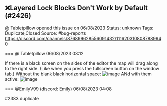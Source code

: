 ## ❌Layered Lock Blocks Don't Work by Default (#2426)
@ Tabletpillow opened this issue on 06/08/2023
Status: unknown
Tags: Duplicate,Closed
Source: #bug-reports https://discord.com/channels/876899628556091432/1116203108087889940


=== @ Tabletpillow 06/08/2023 03:12

If there is a black screen on the sides of the editor the map will drag along to the right side. (Like when you press the fullscreen button on the window tab.) 
Without the blank black horizontal space:
![image](https://cdn.discordapp.com/attachments/1116203108087889940/1116203108234702888/image.png?ex=65e930a7&is=65d6bba7&hm=b1403ee305dbdd4685c417f1986c0e511977f71705c7f5861376894d2537fb55&)
ANd with them active:
![image](https://cdn.discordapp.com/attachments/1116203108087889940/1116203180171202580/image.png?ex=65e930b8&is=65d6bbb8&hm=df55c8700dd19747555844540ac0e9005f629bf26491ec3ba54cf745024969af&)

=== @EmilyV99 (discord: Emily) 06/08/2023 04:08

#2383 duplicate
